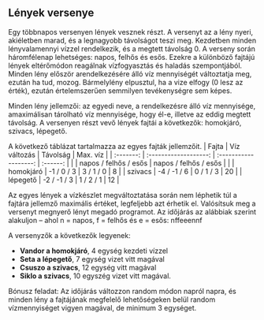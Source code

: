 ##  Lények versenye
Egy többnapos versenyen lények vesznek részt. A versenyt az a lény nyeri, akiéletben marad, és a legnagyobb távolságot teszi meg. Kezdetben minden lényvalamennyi vízzel rendelkezik, és a megtett távolság 0. A verseny során háromfélenap lehetséges: napos, felhős és esős. Ezekre a különböző fajtájú lények eltérőmódon reagálnak vízfogyasztás és haladás szempontjából. Minden lény először arendelkezésére álló víz mennyiségét változtatja meg, ezután ha tud, mozog. Bármelylény elpusztul, ha a vize elfogy (0 lesz az érték), ezután értelemszerűen semmilyen tevékenységre sem képes.

Minden lény jellemzői: az egyedi neve, a rendelkezésre álló víz mennyisége, amaximálisan tárolható víz mennyisége, hogy él-e, illetve az eddig megtett távolság. A versenyen részt vevő lények fajtái a következők: homokjáró, szivacs, lépegető.

A következő táblázat tartalmazza az egyes fajták jellemzőit.
| Fajta     | Víz változás          | Távolság              | Max. víz |
| :-------: | :-------------------: | :-------------------: | :------: |
|           | napos / felhős / esős | napos / felhős / esős |          |
| homokjáró |   -1  /   0    /  3   |   3   /   1    /  0   |     8    |
|  szivacs  |   -4  /  -1    /  6   |   0   /   1    /  3   |    20    |
| lépegető  |   -2  /  -1    /  3   |   1   /   2    /  1   |    12    |

Az egyes lények a vízkészlet megváltoztatása során nem léphetik túl a fajtára jellemző maximális értéket, legfeljebb azt érhetik el. Valósítsuk meg a versenyt megnyerő lényt megadó programot. Az időjárás az alábbiak szerint alakuljon – ahol n = napos, f = felhős és e = esős: nffeeennf

A versenyzők a következők legyenek:
* **Vandor a homokjáró**, 4 egység kezdeti vízzel
* **Seta a lépegető**, 7 egység vizet vitt magával
* **Csuszo a szivacs**, 12 egység vitt magával
* **Siklo a szivacs**, 10 egyszég vizet vitt magával.

Bónusz feladat: Az időjárás változzon random módon napról napra, és minden lény a fajtájának megfelelő lehetőségeken belül random vízmennyiséget vigyen magával, de minimum 3 egységet.